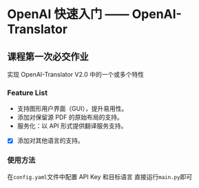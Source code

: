 # OpenAI 快速入门 —— OpenAI-Translator

## 课程第一次必交作业

实现 OpenAI-Translator V2.0 中的一个或多个特性

### Feature List

- 支持图形用户界面（GUI），提升易用性。
- 添加对保留源 PDF 的原始布局的支持。
- 服务化：以 API 形式提供翻译服务支持。
- [x] 添加对其他语言的支持。

### 使用方法

在`config.yaml`文件中配置 API Key 和目标语言
直接运行`main.py`即可

